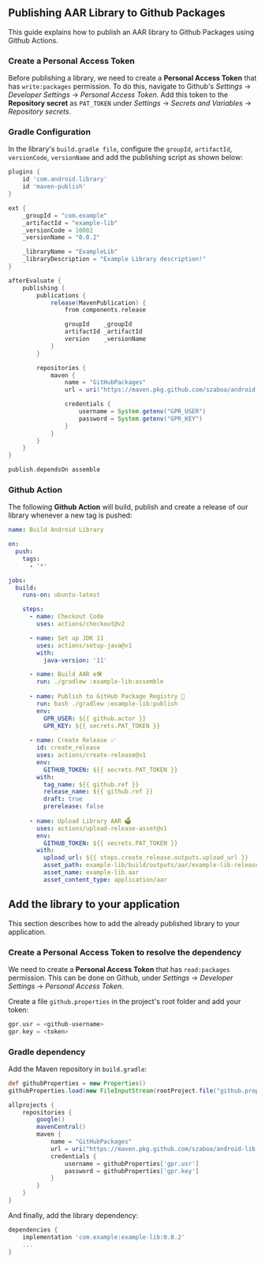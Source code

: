 ## Publishing AAR Library to Github Packages
This guide explains how to publish an AAR library to Github Packages using Github Actions.
### Create a Personal Access Token
Before publishing a library, we need to create a **Personal Access Token** that has `write:packages` permission. To do this, navigate to Github's *Settings* &rarr; *Developer Settings* &rarr; *Personal Access Token*. Add this token to the **Repository secret** as `PAT_TOKEN` under *Settings* &rarr; *Secrets and Variables* &rarr; *Repository secrets*.
### Gradle Configuration
In the library's `build.gradle file`, configure the `groupId`, `artifactId`, `versionCode`, `versionName` and add the publishing script as shown below:
```groovy
plugins {
    id 'com.android.library'
    id 'maven-publish'
}

ext {
    _groupId = "com.example"
    _artifactId = "example-lib"
    _versionCode = 10002
    _versionName = "0.0.2"

    _libraryName = "ExampleLib"
    _libraryDescription = "Example Library description!"
}

afterEvaluate {
    publishing {
        publications {
            release(MavenPublication) {
                from components.release

                groupId    _groupId
                artifactId _artifactId
                version    _versionName
            }
        }

        repositories {
            maven {
                name = "GitHubPackages"
                url = uri("https://maven.pkg.github.com/szaboa/android-lib-github-packages")

                credentials {
                    username = System.getenv("GPR_USER")
                    password = System.getenv("GPR_KEY")
                }
            }
        }
    }
}

publish.dependsOn assemble
```

### Github Action
The following **Github Action** will build, publish and create a release of our library whenever a new tag is pushed:

```yml
name: Build Android Library

on:
  push:
    tags:
      - '*'

jobs:
  build:
    runs-on: ubuntu-latest

    steps:
      - name: Checkout Code
        uses: actions/checkout@v2

      - name: Set up JDK 11
        uses: actions/setup-java@v1
        with:
          java-version: '11'

      - name: Build AAR ⚙️🛠
        run: ./gradlew :example-lib:assemble
        
      - name: Publish to GitHub Package Registry 🚀
        run: bash ./gradlew :example-lib:publish
        env:
          GPR_USER: ${{ github.actor }}
          GPR_KEY: ${{ secrets.PAT_TOKEN }}
          
      - name: Create Release ✅
        id: create_release
        uses: actions/create-release@v1
        env:
          GITHUB_TOKEN: ${{ secrets.PAT_TOKEN }}
        with:
          tag_name: ${{ github.ref }}
          release_name: ${{ github.ref }}
          draft: true
          prerelease: false
          
      - name: Upload Library AAR 🗳
        uses: actions/upload-release-asset@v1
        env:
          GITHUB_TOKEN: ${{ secrets.PAT_TOKEN }}
        with:
          upload_url: ${{ steps.create_release.outputs.upload_url }}
          asset_path: example-lib/build/outputs/aar/example-lib-release.aar
          asset_name: example-lib.aar
          asset_content_type: application/aar
```

## Add the library to your application
This section describes how to add the already published library to your application.
### Create a Personal Access Token to resolve the dependency
We need to create a **Personal Access Token** that has `read:packages` permission. This can be done on Github, under *Settings* &rarr; *Developer Settings* &rarr; *Personal Access Token*.

Create a file `github.properties` in the project's root folder and add your token:
```groovy
gpr.usr = <github-username>
gpr.key = <token>
```
### Gradle dependency
Add the Maven repository in `build.gradle`:
```groovy
def githubProperties = new Properties()
githubProperties.load(new FileInputStream(rootProject.file("github.properties")))

allprojects {
    repositories {
        google()
        mavenCentral()
        maven {
            name = "GitHubPackages"
            url = uri("https://maven.pkg.github.com/szaboa/android-lib-github-packages")
            credentials {
                username = githubProperties['gpr.usr']
                password = githubProperties['gpr.key']
            }
        }
    }
}
```
And finally, add the library dependency:
```groovy
dependencies {
    implementation 'com.example:example-lib:0.0.2'
    ...
}    
```
